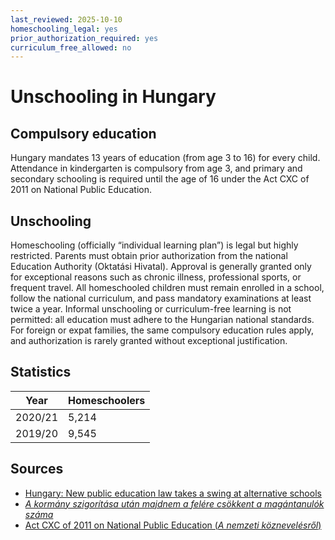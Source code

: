 ```yaml
---
last_reviewed: 2025-10-10
homeschooling_legal: yes
prior_authorization_required: yes
curriculum_free_allowed: no
---
```

# Unschooling in Hungary

## Compulsory education

Hungary mandates 13 years of education (from age 3 to 16) for every child.
Attendance in kindergarten is compulsory from age 3, and primary and secondary schooling is required until the age of 16 under the Act CXC of 2011 on National Public Education.

## Unschooling

Homeschooling (officially “individual learning plan”) is legal but highly restricted.
Parents must obtain prior authorization from the national Education Authority (Oktatási Hivatal).
Approval is generally granted only for exceptional reasons such as chronic illness, professional sports, or frequent travel.
All homeschooled children must remain enrolled in a school, follow the national curriculum, and pass mandatory examinations at least twice a year.
Informal unschooling or curriculum-free learning is not permitted: all education must adhere to the Hungarian national standards.
For foreign or expat families, the same compulsory education rules apply, and authorization is rarely granted without exceptional justification.

## Statistics

| Year | Homeschoolers |
| - | - |
| 2020/21 | 5,214 |
| 2019/20 | 9,545 |

## Sources

- [Hungary: New public education law takes a swing at alternative schools](https://kafkadeskdotorg.wordpress.com/2019/07/21/hungary-new-public-education-law-takes-a-swing-at-alternative-schools/)
- [_A kormány szigorítása után majdnem a felére csökkent a magántanulók száma_](https://hvg.hu/itthon/20201019_magantanulo_egyeni_tanrend_munkarend_oktatas_iskolaigazgato)
- [Act CXC of 2011 on National Public Education (_A nemzeti köznevelésről_)](https://net.jogtar.hu/jogszabaly?docid=a1100190.tv)
